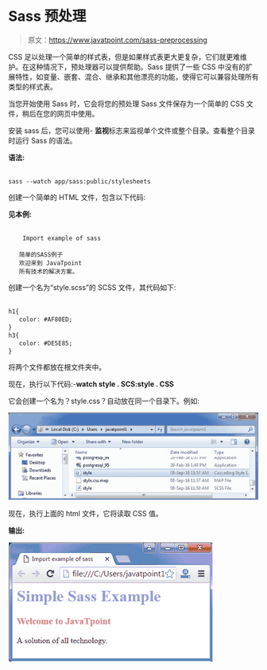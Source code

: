 # Sass 预处理

> 原文：<https://www.javatpoint.com/sass-preprocessing>

CSS 足以处理一个简单的样式表，但是如果样式表更大更复杂，它们就更难维护。在这种情况下，预处理器可以提供帮助。Sass 提供了一些 CSS 中没有的扩展特性，如变量、嵌套、混合、继承和其他漂亮的功能，使得它可以兼容处理所有类型的样式表。

当您开始使用 Sass 时，它会将您的预处理 Sass 文件保存为一个简单的 CSS 文件，稍后在您的网页中使用。

安装 sass 后，您可以使用- **监视**标志来监视单个文件或整个目录。查看整个目录时运行 Sass 的语法。

**语法:**

```

sass --watch app/sass:public/stylesheets 

```

创建一个简单的 HTML 文件，包含以下代码:

**见本例:**

```

    Import example of sass

   简单的SASS例子
   欢迎来到 JavaTpoint
   所有技术的解决方案。

```

创建一个名为“style.scss”的 SCSS 文件，其代码如下:

```

h1{
   color: #AF80ED;
}
h3{
   color: #DE5E85;
}

```

将两个文件都放在根文件夹中。

现在，执行以下代码:-**watch style . SCS:style . CSS**

它会创建一个名为？style.css？自动放在同一个目录下。例如:

![SASS Processing1](img/69a13a02c27d35b71fd068ab8917daab.png)

现在，执行上面的 html 文件，它将读取 CSS 值。

**输出:**

![SASS Processing2](img/7cb8b4cb021bfb7225326ea4f4f22392.png)